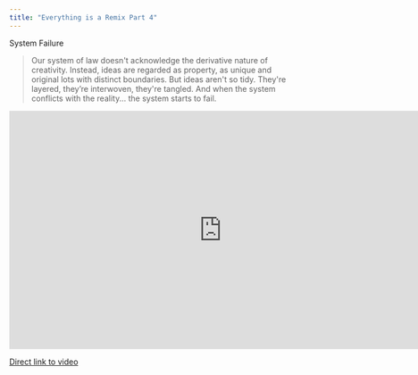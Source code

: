 ```yaml
---
title: "Everything is a Remix Part 4"
---
```

<p>System Failure</p>
<blockquote><p>
  Our system of law doesn't acknowledge the derivative nature of creativity. Instead, ideas are regarded as property, as unique and original lots with distinct boundaries. But ideas aren't so tidy. They're layered, they’re interwoven, they're tangled. And when the system conflicts with the reality... the system starts to fail.
</p></blockquote>
<p><iframe src="https://player.vimeo.com/video/36881035?byline=0&amp;portrait=0" width="759" height="427" frameborder="0" webkitAllowFullScreen mozallowfullscreen allowFullScreen></iframe></p>
<p><a href="https://vimeo.com/36881035">Direct link to video</a></p>
